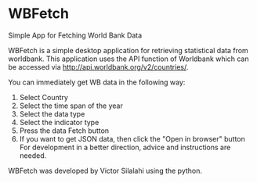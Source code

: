 # WBFetch
Simple App for Fetching World Bank Data


WBFetch is a simple desktop application for retrieving statistical data from worldbank. This application uses the API function of Worldbank which can be accessed via http://api.worldbank.org/v2/countries/.

You can immediately get WB data in the following way:
1. Select Country
2. Select the time span of the year
3. Select the data type
4. Select the indicator type
5. Press the data Fetch button
6. If you want to get JSON data, then click the "Open in browser" button
For development in a better direction, advice and instructions are needed.

WBFetch was developed by Victor Silalahi using the python. 
